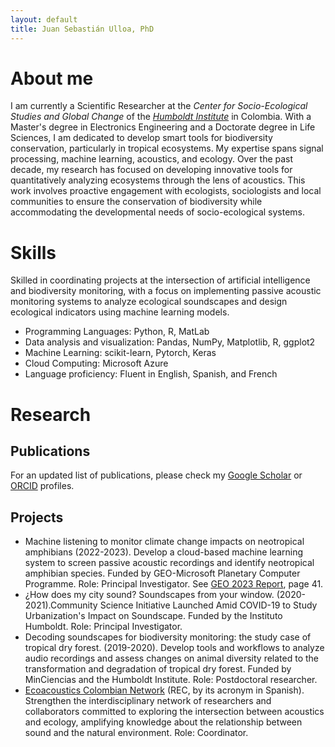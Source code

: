 ```yaml
---
layout: default
title: Juan Sebastián Ulloa, PhD
---
```


# About me
I am currently a Scientific Researcher at the *Center for Socio-Ecological Studies and Global Change* of the *[Humboldt Institute](https://www.humboldt.org.co/)* in Colombia. With a Master's degree in Electronics Engineering and a Doctorate degree in Life Sciences, I am dedicated to develop smart tools for biodiversity conservation, particularly in tropical ecosystems. My expertise spans signal processing, machine learning, acoustics, and ecology. Over the past decade, my research has focused on developing innovative tools for quantitatively analyzing ecosystems through the lens of acoustics. This work involves proactive engagement with ecologists, sociologists and local communities to ensure the conservation of biodiversity while accommodating the developmental needs of socio-ecological systems.

# Skills
Skilled in coordinating projects at the intersection of artificial intelligence and biodiversity monitoring, with a focus on implementing passive acoustic monitoring systems to analyze ecological soundscapes and design ecological indicators using machine learning models.
* Programming Languages: Python, R, MatLab
* Data analysis and visualization: Pandas, NumPy, Matplotlib, R, ggplot2
* Machine Learning: scikit-learn, Pytorch, Keras
* Cloud Computing: Microsoft Azure
* Language proficiency: Fluent in English, Spanish, and French

# Research
## Publications
For an updated list of publications, please check my [Google Scholar](https://scholar.google.com/citations?user=xdHmzxcAAAAJ&hl=en&oi=ao) or [ORCID](https://orcid.org/0000-0001-5666-6942) profiles.

## Projects
* Machine listening to monitor climate change impacts on neotropical amphibians (2022-2023). Develop a cloud-based machine learning system to screen passive acoustic recordings and identify neotropical amphibian species. Funded by GEO-Microsoft Planetary Computer Programme. Role: Principal Investigator. See [GEO 2023 Report](https://earthobservations.org/storage/app/media/documents/Events/GEO-Week-2023/GEO%202023%20Highlights%20Report.pdf), page 41.
* ¿How does my city sound? Soundscapes from your window. (2020-2021).Community Science Initiative Launched Amid COVID-19 to Study Urbanization's Impact on Soundscape. Funded by the Instituto Humboldt. Role: Principal Investigator.
* Decoding soundscapes for biodiversity monitoring: the study case of tropical dry forest. (2019-2020). Develop tools and workflows to analyze audio recordings and assess changes on animal diversity related to the transformation and degradation of tropical dry forest. Funded by MinCiencias and the Humboldt Institute. Role: Postdoctoral researcher.
* [Ecoacoustics Colombian Network](https://redecoacustica.org/) (REC, by its acronym in Spanish). Strengthen the interdisciplinary network of researchers and collaborators committed to exploring the intersection between acoustics and ecology, amplifying knowledge about the relationship between sound and the natural environment. Role: Coordinator.

